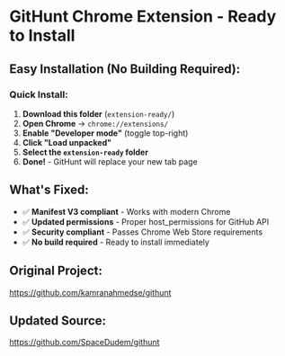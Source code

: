# GitHunt Chrome Extension - Ready to Install

## Easy Installation (No Building Required):

### Quick Install:
1. **Download this folder** (`extension-ready/`)
2. **Open Chrome** → `chrome://extensions/`
3. **Enable "Developer mode"** (toggle top-right)
4. **Click "Load unpacked"**
5. **Select the `extension-ready` folder**
6. **Done!** - GitHunt will replace your new tab page

## What's Fixed:
- ✅ **Manifest V3 compliant** - Works with modern Chrome
- ✅ **Updated permissions** - Proper host_permissions for GitHub API
- ✅ **Security compliant** - Passes Chrome Web Store requirements
- ✅ **No build required** - Ready to install immediately

## Original Project:
https://github.com/kamranahmedse/githunt

## Updated Source:
https://github.com/SpaceDudem/githunt